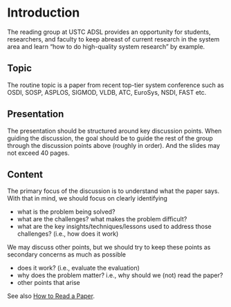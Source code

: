 # Introduction

The reading group at USTC ADSL provides an opportunity for students, researchers, and faculty to keep abreast of current research in the system area and learn “how to do high-quality system research” by example.

<!-- Check out [the onging one](./2024_fall.md). -->

## Topic

The routine topic is a paper from recent top-tier system conference such as OSDI, SOSP, ASPLOS, SIGMOD, VLDB, ATC, EuroSys, NSDI, FAST etc.

## Presentation

The presentation should be structured around key discussion points. When guiding the discussion, the goal should be to guide the rest of the group through the discussion points above (roughly in order). And the slides may not exceed 40 pages.

## Content

The primary focus of the discussion is to understand what the paper says. With that in mind, we should focus on clearly identifying

- what is the problem being solved?
- what are the challenges? what makes the problem difficult?
- what are the key insights/techniques/lessons used to address those challenges? (i.e., how does it work)

We may discuss other points, but we should try to keep these points as secondary concerns as much as possible

- does it work? (i.e., evaluate the evaluation)
- why does the problem matter? i.e., why should we (not) read the paper?
- other points that arise

See also [How to Read a Paper](http://ccr.sigcomm.org/online/files/p83-keshavA.pdf).
